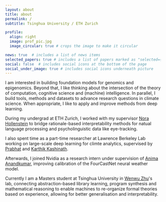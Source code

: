 ```yaml
---
layout: about
title: about
permalink: /
subtitle: Tsinghua University / ETH Zurich

profile:
  align: right
  image: prof_pic.jpg
  image_circular: true # crops the image to make it circular

news: true  # includes a list of news items
selected_papers: true # includes a list of papers marked as "selected={true}"
social: false  # includes social icons at the bottom of the page
social_under_image: true # includes social icons underneath picture
---
```


I am interested in building foundation models for genomics and epigenomics.
Beyond that, I like thinking about the intersection of the theory of computation, cognitive science and (machine) intelligence.
In parallel, I build tools, methods and datasets to advance research questions in climate science.
When appropriate, I like to apply and improve methods from deep learning.

During my undergrad at ETH Zurich, I worked with my supervisor [Nora Hollenstein](https://norahollenstein.github.io) to bridge rationale-based interpretability methods for natual language processing and psycholinguistic data like eye-tracking.

I also spent time as a part-time researcher at Lawrence Berkeley Lab working on large-scale deep learning for climte analytics, supervised by [Prabhat](https://www.researchgate.net/profile/Mr-Prabhat) and [Karthik Kashinath](https://scholar.google.com/citations?user=sNMCgVwAAAAJ&hl=en). 

Afterwards, I joined Nvidia as a research intern under supervision of [Anima Anandkumar](https://en.wikipedia.org/wiki/Anima_Anandkumar), improving calibration of the FourCastNet neural weather model.

Currently I am a Masters student at Tsinghua University in [Wenwu Zhu](https://scholar.google.com/citations?user=7t2jzpgAAAAJ&hl=en)'s lab, connecting abstraction-based library learning, program synthesis and mathematical reasoning to enable machines to re-organize formal theories based on experience, allowing for better generalisation and interpretability.
